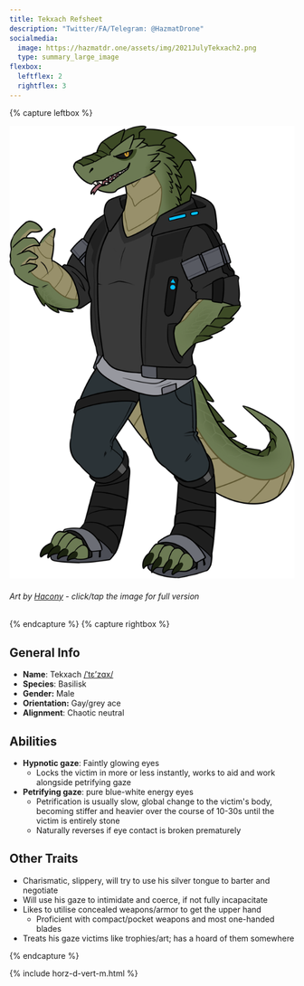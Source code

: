 ```yaml
---
title: Tekxach Refsheet
description: "Twitter/FA/Telegram: @HazmatDrone"
socialmedia:
  image: https://hazmatdr.one/assets/img/2021JulyTekxach2.png
  type: summary_large_image
flexbox:
  leftflex: 2
  rightflex: 3
---
```


{% capture leftbox %}

[![Refsheet Image](/assets/img/2021JulyTekxach2.png)](/assets/img/2021JulyTekxach2.png)
###### Art by [Hacony](https://www.furaffinity.net/user/qundium) - <span class="desktop-only">click</span><span class="raw-only">/</span><span class="mobile-only">tap</span> the image for full version

{% endcapture %}
{% capture rightbox %}

## General Info
- **Name**: Tekxach [/ˈtɛʼzɑx/](http://ipa-reader.xyz/?text=%CB%88t%C9%9B%CA%BCz%C9%91x&voice=Brian)
- **Species**: Basilisk
- **Gender:** Male
- **Orientation:** Gay/grey ace
- **Alignment**: Chaotic neutral

## Abilities
* **Hypnotic gaze**: Faintly glowing eyes
  * Locks the victim in more or less instantly, works to aid and work alongside petrifying gaze
* **Petrifying gaze**: pure blue-white energy eyes
  * Petrification is usually slow, global change to the victim's body, becoming stiffer and heavier over the course of 10-30s until the victim is entirely stone
  * Naturally reverses if eye contact is broken prematurely

## Other Traits
* Charismatic, slippery, will try to use his silver tongue to barter and negotiate
* Will use his gaze to intimidate and coerce, if not fully incapacitate
* Likes to utilise concealed weapons/armor to get the upper hand
  * Proficient with compact/pocket weapons and most one-handed blades
* Treats his gaze victims like trophies/art; has a hoard of them somewhere

{% endcapture %}

<!-- Turns capture groups into a flex box. Must come after capture groups. -->
{% include horz-d-vert-m.html %}
